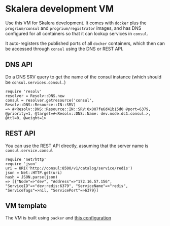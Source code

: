 # Skalera development VM

Use this VM for Skalera development. It comes with `docker` plus the `progrium/consul` and `progrium/registrator` images, and has DNS configured for all containers so that it can lookup services in `consul`.

It auto-registers the published ports of all `docker` containers, which then can be accessed through `consul` using the DNS or REST API.

## DNS API

Do a DNS SRV query to get the name of the consul instance (which should be `consul.services.consul.`)

    require 'resolv'
    resolver = Resolv::DNS.new
    consul = resolver.getresource('consul', Resolv::DNS::Resource::IN::SRV)
    => #<Resolv::DNS::Resource::IN::SRV:0x007fe6d41b15d0 @port=6379, @priority=1, @target=#<Resolv::DNS::Name: dev.node.dc1.consul.>, @ttl=0, @weight=1>

## REST API

You can use the REST API directly, assuming that the server name is `consul.service.consul`

    require 'net/http'
    require 'json'
    uri = URI('http://consul:8500/v1/catalog/service/redis')
    json = Net::HTTP.get(uri)
    hash = JSON.parse(json)
    => [{"Node"=>"dev", "Address"=>"172.16.57.156", "ServiceID"=>"dev:redis:6379", "ServiceName"=>"redis", "ServiceTags"=>nil, "ServicePort"=>6379}]

## VM template
The VM is built using `packer` and [this configuration](https://github.com/skalera/packer-dev)
